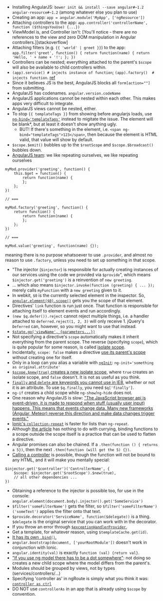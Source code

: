 * Installing AngularJS: `bower init && install --save angular#~1.2 angular-resource#~1.2` (among whatever else you plan to use)
* Creating an app: `app = angular.module('MyApp', ['ngResource'])`
* Attaching controllers to the app: `app.controller('controllerName', function ($thingsYouUse) {...})`
* ViewModel is, and Controller isn't: [You'll notice - there are no references to the view and zero DOM manipulation in Angular controllers.][stackoverflow]
* Attaching filters (e.g. `{{ 'world' | greet }}`) to the app: `app.filter('greet', function() { return function(name) { return 'Hello, ' + name + '!'; }; })`
* Controllers can be nested; everything attached to the parent's `$scope` will also be available to child controllers within.
* `(app).service() # injects instance of function`; `(app).factory()  # injects function`. [ref](http://viralpatel.net/blogs/angularjs-service-factory-tutorial/)
* Since it believes JS is the best, AngularJS blocks all `form[action=""]` from submitting.
* AngularJS has codenames. `angular.version.codeName`
* AngularJS applications cannot be nested within each other. This makes apps very difficult to integrate.
* AngularJS views cannot be nested, either.
* To stop `{{ templateTags }}` from showing before angularjs loads, use [`ng-bind='templateTags'`](http://stackoverflow.com/a/12866905/1558430) instead to migitate the issue. The element will be blank*, but at least it doesn't show anything ugly.
  * BUT! If there's something in the element, i.e. `<span ng-bind="templateTags">123</span>`, then because the element is HTML valid, that value will show by default.
* `$scope.$emit()` bubbles up to the `$rootScope` and `$scope.$broadcast()` bubbles down.
* [AngularJS team](https://github.com/angular/angular.js/wiki/Understanding-Dependency-Injection): we like repeating ourselves, we like repeating ourselves
```
myMod.provider('greeting', function() {
    this.$get = function() {
        return function(name) {
        };
    };
})

// ===

myMod.factory('greeting', function() {
    return function() {
        return function(name) {
        };
    };
})

// ===

myMod.value('greeting', function(name) {});
```
meaning there is no purpose whatsoever to use `.provider`, and almost no reason to use `.factory`, unless you need to set up something in that scope.

* "The injector (`$injector`) is responsible for actually creating instances of our services using the code we provided via `$provide`", which means `$injector.get('greeting')` is a reinvention of `new greeting`.
* ... which also means `$injector.invoke(function (greeting) { ... });` merely calls `myFunction` with a `new greeting` given to it.
* In webkit, `$0` is the currently selected element in the inspector. So, [`angular.element($0).scope()`](http://stackoverflow.com/questions/13743058/how-to-access-the-angular-scope-variable-in-browsers-console) gets you the scope of that element.
* Directives' `link` function is run just once. That function is responsible for attaching itself to element events and run accordingly.
* `(new $q.defer()).reject` cannot reject multiple things, i.e. a handler attached to `deferred.reject(1, 2, 3)` will only receive 1. jQuery's `Deferred` can, however, so you might want to use that instead.
* [`$state.go('viewName', {parameters...})`](https://github.com/angular-ui/ui-router/wiki/Quick-Reference#stategoto--toparams--options)
* Not specifying a directive's `scope` automatically makes it inherit everything from the parent scope. The reverse (specifying `scope`), which is quite popular for some reason, is called [isolate scope](https://docs.angularjs.org/guide/scope).
* Incidentally, `scope: false` makes a directive [use its parent's scope](http://www.undefinednull.com/2014/02/11/mastering-the-scope-of-a-directive-in-angularjs/) without creating one for itself.
* Only in a loop can you alias a variable with [`ngInit`](http://stackoverflow.com/questions/25938059/how-to-alias-object-property-as-variable-in-ng-repeat): `ng-init='something as original.attribute'`
* [`$scope.$new(true)` creates a new isolate scope](http://stackoverflow.com/a/15560832), where `true` creates an isolate scope, and `false` doesn't. It is not as useful as you think.
* [`finally` and `delete` are keywords you cannot use in IE8](https://github.com/angular/angular.js/commit/f078762d48d0d5d9796dcdf2cb0241198677582c), whether or not it is an attribute. To use `$q.finally`, you need `$q['finally']`.
* `ng-if` creates a child scope while `ng-show`/`ng-hide` does not.
* One reason why AngularJS is slow: ["The JavaScript browser api is event-driven, it is made to respond when stuff (usually user input) happens. This means that events change data. Many new frameworks (Angular, Meteor) reverse this direction and make data changes trigger events."](https://medium.com/@ilyothehorrid/writing-code-for-humans-5b80a89f439c)
* [Ionic's `collection-repeat`](http://ionicframework.com/docs/api/directive/collectionRepeat/) is faster for lists than `ng-repeat`.
* Although [the article](https://medium.com/@fabrik42/cleaner-angularjs-directives-with-curried-functions-57a63c895da5) has nothing to do with currying, binding functions to a scope outside the scope itself is a practice that can be used to flatten a directive.
* Angular promises can also be chained. If a `.then(function () { returns a 5})`, then the next `.then(function (will get the 5) {})`.
* [Calling a controller](http://stackoverflow.com/questions/12488828/) is possible, though the function will not be bound to any HTML, and it will make you mentally special:
```
$injector.get('$controller')('ControllerName', {
    $scope: $injector.get('$rootScope').$new(true),
    // all other dependencies ...
})
```
* Obtaining a reference to the injector is possible too, for use in the console: `angular.element(document.body).injector().get('SomeService')`
* `$filter('someFilterName')` gets the filter, so `$filter('someFilterName')('someText')` applies the filter onto that text.
* `$provide.decorator('ServiceName', function($delegate))` is a thing. `$delegate` is the original service that you can work with in the decorator.
* If you throw an error through [`$exceptionHandlerProvider`](https://docs.angularjs.org/api/ngMock/provider/$exceptionHandlerProvider),
* Get a template, for whatever reason, using `$templateCache.get(id)`.
* [It has its own `.bind()`.](https://docs.angularjs.org/api/ng/function/angular.bind)
* `angular.bootstrap(document, ['yourRootModule'])` doesn't work in conjunction with Ionic.
* `angular.identity(val)` is exactly `function (val) {return val}`.
* ["If you use ng model there has to be a dot somewhere"](http://stackoverflow.com/questions/17606936/angularjs-dot-in-ng-model): not doing so creates a new child scope where the model differs from the parent's.
* Modules should be grouped by views, not by types (services/controllers/...)
* Specifying 'controller as' in ngRoute is simply what you think it was: [`controller as ctrl`](http://stackoverflow.com/a/23861159/1558430)
* DO NOT use `controllerAs` in an app that is already using `$scope` by convention.